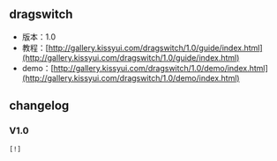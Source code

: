 ## dragswitch

* 版本：1.0
* 教程：[http://gallery.kissyui.com/dragswitch/1.0/guide/index.html](http://gallery.kissyui.com/dragswitch/1.0/guide/index.html)
* demo：[http://gallery.kissyui.com/dragswitch/1.0/demo/index.html](http://gallery.kissyui.com/dragswitch/1.0/demo/index.html)

## changelog

### V1.0

    [!]


